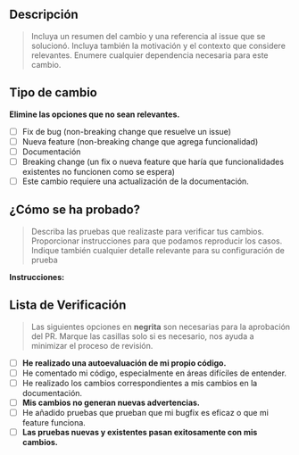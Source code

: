 ## Descripción

> Incluya un resumen del cambio y una referencia al issue que se solucionó. Incluya también la motivación y el contexto que considere relevantes. Enumere cualquier dependencia necesaria para este cambio.

<!-- Plantilla de ejemplo:

**Este PR provee:**
-   Implementación de tests unitarios para...
-   Implementación de pipeline custom para la detección de...
-   ...
-->

<!-- si se resuelve un bug:
Fixes #<número_de_issue>
-->

<!-- si se resuelve una feature
Closes #<número_de_issue>
-->

<!-- Ejemplos:
Fixes: #420
Closes: #420
-->

## Tipo de cambio

**Elimine las opciones que no sean relevantes.**

<!-- Edite a continuación -->

-   [ ] Fix de bug (non-breaking change que resuelve un issue)
-   [ ] Nueva feature (non-breaking change que agrega funcionalidad)
-   [ ] Documentación
-   [ ] Breaking change (un fix o nueva feature que haría que funcionalidades existentes no funcionen como se espera)
-   [ ] Este cambio requiere una actualización de la documentación.

## ¿Cómo se ha probado?

> Describa las pruebas que realizaste para verificar tus cambios. Proporcionar instrucciones para que podamos reproducir los casos. Indique también cualquier detalle relevante para su configuración de prueba

**Instrucciones:**

<!-- Proporcione instrucciones, a continuación un ejemplo 

**1.** Setear los siguientes parámetros en `train_config.json`: ...  
**2.** Ejecutar el comando `command param1 param2 param3`  
**3.** Verificar que los archivos existan en...   

**Expected result:** la operación se muestra completada en el log `debug.log`.

-->

## Lista de Verificación

> Las siguientes opciones en **negrita** son necesarias para la aprobación del PR. Marque las casillas solo si es necesario, nos ayuda a minimizar el proceso de revisión.

<!-- Editar a continuación -->

-   [ ] **He realizado una autoevaluación de mi propio código.**
-   [ ] He comentado mi código, especialmente en áreas difíciles de entender.
-   [ ] He realizado los cambios correspondientes a mis cambios en la documentación.
-   [ ] **Mis cambios no generan nuevas advertencias.**
-   [ ] He añadido pruebas que prueban que mi bugfix es eficaz o que mi feature funciona.
-   [ ] **Las pruebas nuevas y existentes pasan exitosamente con mis cambios.**
